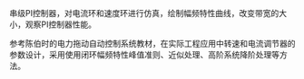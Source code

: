 串级PI控制器，对电流环和速度环进行仿真，绘制幅频特性曲线，改变带宽的大小，观察PI控制器性能。

参考陈伯时的电力拖动自动控制系统教材，在实际工程应用中转速和电流调节器的参数设计，采用使用闭环幅频特性峰值准则、近似处理、高阶系统降阶处理等方法。
